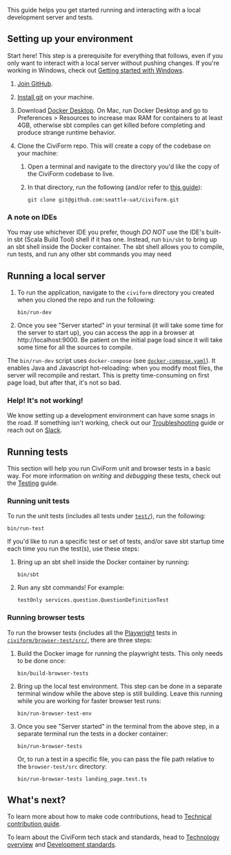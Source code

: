 This guide helps you get started running and interacting with a local development server and tests.

## Setting up your environment

Start here! This step is a prerequisite for everything that follows, even if you only want to interact with a local server without pushing changes. If you're working in Windows, check out [Getting started with Windows](https://github.com/seattle-uat/civiform/wiki/Getting-started-with-Windows).

1. [Join GitHub](https://github.com/join).

1. [Install git](https://github.com/git-guides/install-git) on your machine.

1. Download [Docker Desktop](https://www.docker.com/get-started). On Mac, run Docker Desktop and go to Preferences > Resources to increase max RAM for containers to at least 4GB, otherwise sbt compiles can get killed before completing and produce strange runtime behavior.

1. Clone the CiviForm repo. This will create a copy of the codebase on your machine:

    1. Open a terminal and navigate to the directory you'd like the copy of the CiviForm codebase to live.

    1. In that directory, run the following (and/or refer to
       [this guide](https://docs.github.com/en/github/creating-cloning-and-archiving-repositories/cloning-a-repository)):

           git clone git@github.com:seattle-uat/civiform.git

### A note on IDEs

You may use whichever IDE you prefer, though _DO NOT_ use the IDE's built-in sbt (Scala Build Tool) shell if it has one. Instead, run `bin/sbt` to bring up an sbt shell inside the Docker container. The sbt shell allows you to compile, run tests, and run any other sbt commands you may need


## Running a local server

1. To run the application, navigate to the `civiform` directory you created when you cloned the repo and run the following:

       bin/run-dev

2. Once you see "Server started" in your terminal (it will take some time for the server to start up),
   you can access the app in a browser at http://localhost:9000.
   Be patient on the initial page load since it will take some time for all the sources to compile.

The `bin/run-dev` script uses `docker-compose` (see [`docker-compose.yaml`](https://github.com/seattle-uat/civiform/blob/main/docker-compose.yml)). It enables Java and Javascript hot-reloading: when you modify most files, the server will recompile and restart. This is pretty time-consuming on first page load, but after that, it's not so bad.

### Help! It's not working!

We know setting up a development environment can have some snags in the road. If something isn't working, check out our [Troubleshooting](https://github.com/seattle-uat/civiform/wiki/Dev-troubleshooting) guide or reach out on [Slack](https://join.slack.com/t/civiform/shared_invite/zt-niap7ys1-RAICICUpDJfjpizjyjBr7Q).

## Running tests

This section will help you run CiviForm unit and browser tests in a basic way. For more information on _writing_ and _debugging_ these tests, check out the [Testing](https://github.com/seattle-uat/civiform/wiki/Testing) guide.

### Running unit tests

To run the unit tests (includes all tests under [`test/`](https://github.com/seattle-uat/civiform/tree/main/universal-application-tool-0.0.1/test)), run the following:

```
bin/run-test
```

If you'd like to run a specific test or set of tests, and/or save sbt startup time each time you run the test(s), use these steps:

1. Bring up an sbt shell inside the Docker container by running:

       bin/sbt

1. Run any sbt commands! For example:

       testOnly services.question.QuestionDefinitionTest

### Running browser tests

To run the browser tests (includes all the [Playwright](https://playwright.dev/) tests in
[`civiform/browser-test/src/`](https://github.com/seattle-uat/civiform/tree/main/browser-test/src),
there are three steps:

1. Build the Docker image for running the playwright tests. This only needs to be done once:

       bin/build-browser-tests

1. Bring up the local test environment. This step can be done in a separate terminal window while the
   above step is still building.
   Leave this running while you are working for faster browser test runs:

       bin/run-browser-test-env

1. Once you see "Server started" in the terminal from the above step, in a separate terminal run the
   tests in a docker container:

       bin/run-browser-tests

   Or, to run a test in a specific file, you can pass the file path relative to the `browser-test/src` directory:

       bin/run-browser-tests landing_page.test.ts


## What's next?

To learn more about how to make code contributions, head to [Technical contribution guide](https://github.com/seattle-uat/civiform/wiki/Technical-contribution-guide).

To learn about the CiviForm tech stack and standards, head to [Technology overview](https://github.com/seattle-uat/civiform/wiki/Technology-overview) and [Development standards](https://github.com/seattle-uat/civiform/wiki/Development-standards).